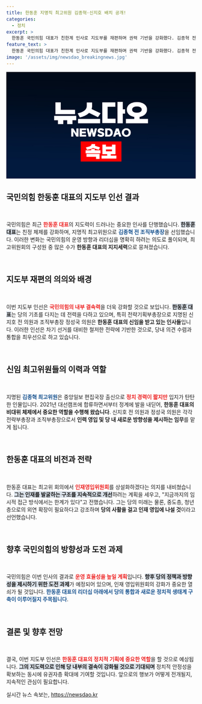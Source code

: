 ```yaml
---
title: 한동훈 지명직 최고위원 김종혁·신지호 배치 공개!
categories:
  - 정치
excerpt: >
  한동훈 국민의힘 대표가 친한계 인사로 지도부를 재편하며 권력 기반을 강화했다. 김종혁 전 조직부총장을 비롯한 주요 인사들의 등장으로 당 내부 결속이 다져진 가운데, 인재 영입을 위한 상설위원회도 추진된다. 정치적 변화의 바람이 불고 있는 지금, 국민의힘의 향후 행보에 이목이 집중된다!
feature_text: >
  한동훈 국민의힘 대표가 친한계 인사로 지도부를 재편하며 권력 기반을 강화했다. 김종혁 전 조직부총장을 비롯한 주요 인사들의 등장으로 당 내부 결속이 다져진 가운데, 인재 영입을 위한 상설위원회도 추진된다. 정치적 변화의 바람이 불고 있는 지금, 국민의힘의 향후 행보에 이목이 집중된다!
image: '/assets/img/newsdao_breakingnews.jpg'
---
```


<p><img src="/assets/img/newsdao_breakingnews.jpg" alt="pcversion 속보" /></p>

<h2 data-ke-size="size26">국민의힘 한동훈 대표의 지도부 인선 결과</h2>

<p data-ke-size="size16">&nbsp;</p>

<p>국민의힘은 최근 <b><span style="color: #ee2323;">한동훈 대표</span></b>의 지도력이 드러나는 중요한 인사를 단행했습니다. <b><span style="background-color: #21538527;">한동훈 대표</span></b>는 친정 체제를 강화하며, 지명직 최고위원으로 <b><span style="color: #1a5490;">김종혁 전 조직부총장</span></b>을 선임했습니다. 이러한 변화는 국민의힘의 운영 방향과 리더십을 명확히 하려는 의도로 풀이되며, 최고위원회의 구성원 중 많은 수가 <b>한동훈 대표의 지지세력</b>으로 뭉쳐졌습니다.</p>

<p data-ke-size="size16">&nbsp;</p>

<h2 data-ke-size="size26">지도부 재편의 의의와 배경</h2>

<p data-ke-size="size16">&nbsp;</p>

<p>이번 지도부 인선은 <b><span style="color: #ee2323;">국민의힘의 내부 결속력</span></b>을 더욱 강화할 것으로 보입니다. <b><span style="background-color: #21538527;">한동훈 대표</span></b>는 당의 기초를 다지는 데 전력을 다하고 있으며, 특히 전략기획부총장으로 지명된 신지호 전 의원과 조직부총장 정성국 의원은 <b>한동훈 대표의 신임을 받고 있는 인사들</b>입니다. 이러한 인선은 차기 선거를 대비한 철저한 전략에 기반한 것으로, 당내 의견 수렴과 통합을 최우선으로 하고 있습니다.</p>

<p data-ke-size="size16">&nbsp;</p>

<h2 data-ke-size="size26">신임 최고위원들의 이력과 역할</h2>

<p data-ke-size="size16">&nbsp;</p>

<p>지명된 <b><span style="color: #1a5490;">김종혁 최고위원</span></b>은 중앙일보 편집국장 출신으로 <b><span style="color: #ee2323;">정치 경력이 짧지만</span></b> 입지가 탄탄한 인물입니다. 2021년 대선캠프에 합류하면서부터 정계에 발을 내딛어, <b>한동훈 대표의 비대위 체제에서 중요한 역할을 수행해 왔습니다</b>. 신지호 전 의원과 정성국 의원은 각각 전략부총장과 조직부총장으로서 <b>인력 영입 및 당 내 새로운 방향성을 제시하는 임무</b>를 맡게 됩니다.</p>

<p data-ke-size="size16">&nbsp;</p>

<h2 data-ke-size="size26">한동훈 대표의 비전과 전략</h2>

<p data-ke-size="size16">&nbsp;</p>

<p>한동훈 대표는 최고위 회의에서 <b><span style="color: #ee2323;">인재영입위원회</span></b>를 상설화하겠다는 의지를 내비쳤습니다. <b><span style="background-color: #21538527;">그는 인재를 발굴하는 구조를 지속적으로 개선</span></b>하려는 계획을 세우고, "지금까지의 임시적 접근 방식에서는 한계가 있다"고 전했습니다. 그는 당의 미래는 물론, 중도층, 청년층으로의 외연 확장이 필요하다고 강조하며 <b>당의 사활을 걸고 인재 영입에 나설 것</b>이라고 선언했습니다.</p>

<p data-ke-size="size16">&nbsp;</p>

<h2 data-ke-size="size26">향후 국민의힘의 방향성과 도전 과제</h2>

<p data-ke-size="size16">&nbsp;</p>

<p>국민의힘은 이번 인사의 결과로 <b><span style="color: #ee2323;">운영 효율성을 높일 계획</span></b>입니다. <b><span style="background-color: #21538527;">향후 당의 정책과 방향성을 제시하기 위한 도전 과제</span></b>가 예정되어 있으며, 인재 영입위원회의 강화가 중요한 열쇠가 될 것입니다. <b><span style="color: #1a5490;">한동훈 대표의 리더십 아래에서 당의 통합과 새로운 정치적 생태계 구축이 이루어질지 주목됩니다</span></b>.</p>

<p data-ke-size="size16">&nbsp;</p>

<h2 data-ke-size="size26">결론 및 향후 전망</h2>

<p data-ke-size="size16">&nbsp;</p>

<p>결국, 이번 지도부 인선은 <b><span style="color: #ee2323;">한동훈 대표의 정치적 기획에 중요한 역할</span></b>을 할 것으로 예상됩니다. <b><span style="background-color: #21538527;">그의 지도력으로 인해 당 내부의 결속이 강화될 것으로 기대되며</span></b> 정치적 안정성을 확보하는 동시에 유권자층 확대에 기여할 것입니다. 앞으로의 행보가 어떻게 전개될지, 지속적인 관심이 필요합니다.</p>
실시간 뉴스 속보는, <a href="https://newsdao.kr" rel="dofollow">https://newsdao.kr</a>


